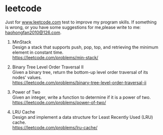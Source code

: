 # leetcode
Just for www.leetcode.com test to improve my program skills. If something is wrong, or you have some suggestions for me,please write to me: haohongfan2010@126.com. 

    
1. MinStack   
	Design a stack that supports push, pop, top, and retrieving the minimum element in constant time.  
	https://leetcode.com/problems/min-stack/
	   
2. Binary Tree Level Order Traversal II  
	Given a binary tree, return the bottom-up level order traversal of its nodes' values.    
	https://leetcode.com/problems/binary-tree-level-order-traversal-ii  
    
3. Power of Two   
	Given an integer, write a function to determine if it is a power of two.   
	https://leetcode.com/problems/power-of-two/

4. LRU Cache   
	Design and implement a data structure for Least Recently Used (LRU) cache.   
	https://leetcode.com/problems/lru-cache/  
